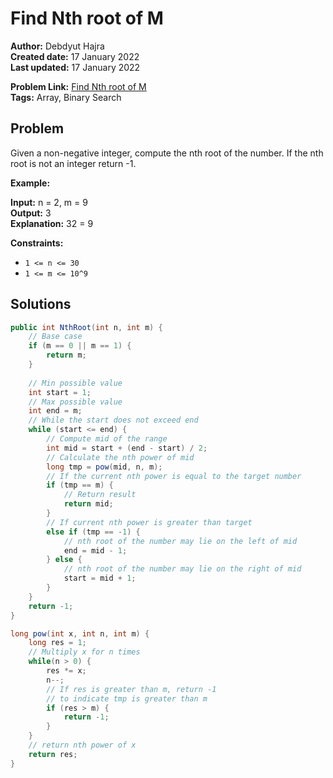 
# Find Nth root of M
**Author:** Debdyut Hajra <br/>
**Created date:** 17 January 2022 <br/>
**Last updated:** 17 January 2022 <br/>

**Problem Link:** [Find Nth root of M](https://practice.geeksforgeeks.org/problems/find-nth-root-of-m5843/1#) <br/>
**Tags:** Array, Binary Search

## Problem

Given a non-negative integer, compute the nth root of the number. If the nth root is not an integer return -1.

**Example:**

**Input:** n = 2, m = 9 <br/>
**Output:** 3 <br/>
**Explanation:** 32 = 9

**Constraints:**

- `1 <= n <= 30`
- `1 <= m <= 10^9`

## Solutions

```java
public int NthRoot(int n, int m) {
    // Base case
    if (m == 0 || m == 1) {
        return m;
    }
    
    // Min possible value
    int start = 1;
    // Max possible value
    int end = m;
    // While the start does not exceed end
    while (start <= end) {
        // Compute mid of the range
        int mid = start + (end - start) / 2;
        // Calculate the nth power of mid
        long tmp = pow(mid, n, m);
        // If the current nth power is equal to the target number
        if (tmp == m) {
            // Return result
            return mid;        
        }
        // If current nth power is greater than target
        else if (tmp == -1) {
            // nth root of the number may lie on the left of mid
            end = mid - 1;
        } else {
            // nth root of the number may lie on the right of mid
            start = mid + 1;
        }
    }
    return -1;
}

long pow(int x, int n, int m) {
    long res = 1;
    // Multiply x for n times
    while(n > 0) {
        res *= x;
        n--;
        // If res is greater than m, return -1
        // to indicate tmp is greater than m
        if (res > m) {
            return -1;
        }
    }
    // return nth power of x
    return res;
}
```